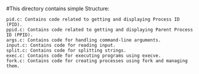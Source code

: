#This directory contains simple Structure:

    pid.c: Contains code related to getting and displaying Process ID (PID).
    ppid.c: Contains code related to getting and displaying Parent Process ID (PPID).
    args.c: Contains code for handling command-line arguments.
    input.c: Contains code for reading input.
    split.c: Contains code for splitting strings.
    exec.c: Contains code for executing programs using execve.
    fork.c: Contains code for creating processes using fork and managing them.
